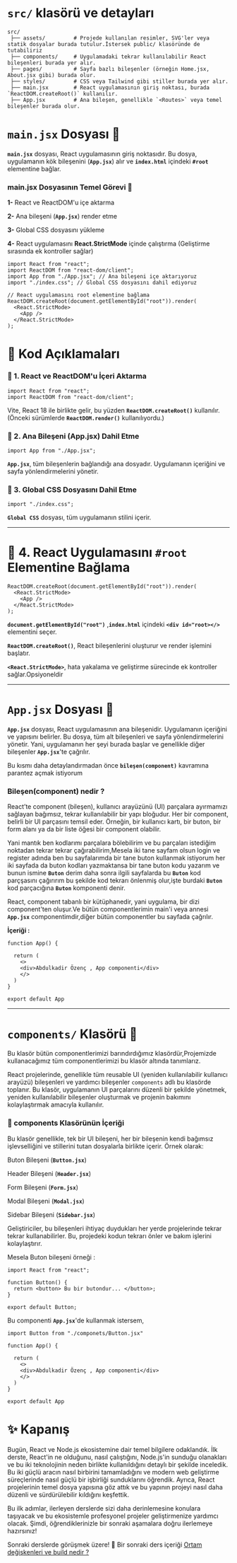 # **`src/`** klasörü ve detayları

```
src/
 ├── assets/         # Projede kullanılan resimler, SVG'ler veya statik dosyalar burada tutulur.İstersek public/ klasöründe de tutabiliriz
 ├── components/     # Uygulamadaki tekrar kullanılabilir React bileşenleri burada yer alır.
 ├── pages/          # Sayfa bazlı bileşenler (örneğin Home.jsx, About.jsx gibi) burada olur.
 ├── styles/         # CSS veya Tailwind gibi stiller burada yer alır.
 ├── main.jsx        # React uygulamasının giriş noktası, burada `ReactDOM.createRoot()` kullanılır.
 ├── App.jsx         # Ana bileşen, genellikle `<Routes>` veya temel bileşenler burada olur.
 ```
 
 # `main.jsx` Dosyası 🚫
 
 **`main.jsx`** dosyası, React uygulamasının giriş noktasıdır. Bu dosya, uygulamanın kök bileşenini (**`App.jsx`**) alır ve **`index.html`** içindeki **`#root`** elementine bağlar.
 
### main.jsx Dosyasının Temel Görevi 📌 
**1-** React ve ReactDOM'u içe aktarma

**2-** Ana bileşeni (**`App.jsx`**) render etme

**3-** Global CSS dosyasını yükleme

**4-** React uygulamasını **React.StrictMode** içinde çalıştırma (Geliştirme sırasında ek kontroller sağlar)

```
import React from "react";
import ReactDOM from "react-dom/client";
import App from "./App.jsx"; // Ana bileşeni içe aktarıyoruz
import "./index.css"; // Global CSS dosyasını dahil ediyoruz

// React uygulamasını root elementine bağlama
ReactDOM.createRoot(document.getElementById("root")).render(
  <React.StrictMode>
    <App />
  </React.StrictMode>
);
```

# 📌 Kod Açıklamaları

### 📌 1. React ve ReactDOM'u İçeri Aktarma
```
import React from "react";
import ReactDOM from "react-dom/client";
```
Vite, React 18 ile birlikte gelir, bu yüzden **`ReactDOM.createRoot()`** kullanılır. (Önceki sürümlerde **`ReactDOM.render()`** kullanılıyordu.)

### 📌 2. Ana Bileşeni (App.jsx) Dahil Etme
```
import App from "./App.jsx";
```
**`App.jsx`**, tüm bileşenlerin bağlandığı ana dosyadır.
Uygulamanın içeriğini ve sayfa yönlendirmelerini yönetir.

### 📌 3. Global CSS Dosyasını Dahil Etme
```
import "./index.css";
```
**`Global CSS`** dosyası, tüm uygulamanın stilini içerir.

---

# 📌 4. React Uygulamasını `#root` Elementine Bağlama
```
ReactDOM.createRoot(document.getElementById("root")).render(
  <React.StrictMode>
    <App />
  </React.StrictMode>
);

```

**`document.getElementById("root")`** ,**`index.html`** içindeki **`<div id="root></>`** elementini seçer.

**`ReactDOM.createRoot()`**, React bileşenlerini oluşturur ve render işlemini başlatır.

**`<React.StrictMode>`**, hata yakalama ve geliştirme sürecinde ek kontroller sağlar.Opsiyoneldir

---

# `App.jsx` Dosyası 🚫

**`App.jsx`** dosyası, React uygulamasının ana bileşenidir. Uygulamanın içeriğini ve yapısını belirler. Bu dosya, tüm alt bileşenleri ve sayfa yönlendirmelerini yönetir. Yani, uygulamanın her şeyi burada başlar ve genellikle diğer bileşenler **`App.jsx`**'te çağrılır.

Bu kısmı daha detaylandırmadan önce **`bileşen(component)`** kavramına parantez açmak istiyorum

### Bileşen(component) nedir ?

React’te component (bileşen), kullanıcı arayüzünü (UI) parçalara ayırmamızı sağlayan bağımsız, tekrar kullanılabilir bir yapı bloğudur. Her bir component, belirli bir UI parçasını temsil eder. Örneğin, bir kullanıcı kartı, bir buton, bir form alanı ya da bir liste öğesi bir component olabilir.

Yani mantık ben kodlarımı parçalara bölebilirim ve bu parçaları istediğim noktadan tekrar tekrar çağırabilirim,Mesela iki tane sayfam olsun login ve register adında ben bu sayfalarımda bir tane buton kullanmak istiyorum her iki sayfada da buton kodları yazmaktansa bir tane buton kodu yazarım ve bunun ismine **`Buton`** derim daha sonra ilgili sayfalarda bu **`Buton`** kod parçşasını çağırırım bu şekilde kod tekrarı önlenmiş olur,işte burdaki **`Buton`** kod parçacığına **`Buton`** komponenti denir.

React, component tabanlı bir kütüphanedir, yani uygulama, bir dizi component'ten oluşur.Ve bütün componentlerimin main'i veya annesi **`App.jsx`** componentimdir,diğer bütün componentler bu sayfada çağrılır.

**İçeriği :** 

```
function App() {

  return (
    <>
    <div>Abdulkadir Özenç , App componenti</div>
    </>
  )
}

export default App

```
---

# `components/` Klasörü 🚫
Bu klasör bütün componentlerimizi barındırdığımız klasördür,Projemizde kullanacağımız tüm componentlerimizi bu klasör altında tanımlarız.

React projelerinde, genellikle tüm reusable UI (yeniden kullanılabilir kullanıcı arayüzü) bileşenleri ve yardımcı bileşenler `components` adlı bu klasörde toplanır. Bu klasör, uygulamanın UI parçalarını düzenli bir şekilde yönetmek, yeniden kullanılabilir bileşenler oluşturmak ve projenin bakımını kolaylaştırmak amacıyla kullanılır.

### 🧩 components Klasörünün İçeriği

Bu klasör genellikle, tek bir UI bileşeni, her bir bileşenin kendi bağımsız işlevselliğini ve stillerini tutan dosyalarla birlikte içerir. Örnek olarak:

Buton Bileşeni (**`Button.jsx`**)

Header Bileşeni (**`Header.jsx`**)

Form Bileşeni (**`Form.jsx`**)

Modal Bileşeni (**`Modal.jsx`**)

Sidebar Bileşeni (**`Sidebar.jsx`**)

Geliştiriciler, bu bileşenleri ihtiyaç duydukları her yerde projelerinde tekrar tekrar kullanabilirler. Bu, projedeki kodun tekrarı önler ve bakım işlerini kolaylaştırır.

Mesela Buton bileşeni örneği : 

```
import React from "react";

function Button() {
  return <button> Bu bir butondur... </button>;
}

export default Button;
```

Bu componenti **`App.jsx`**'de kullanmak istersem,

```
import Button from "./componets/Button.jsx"

function App() {

  return (
    <>
    <div>Abdulkadir Özenç , App componenti</div>
    </>
  )
}

export default App
```

# ✨ Kapanış

Bugün, React ve Node.js ekosistemine dair temel bilgilere odaklandık. İlk derste, React'in ne olduğunu, nasıl çalıştığını, Node.js'in sunduğu olanakları ve bu iki teknolojinin neden birlikte kullanıldığını detaylı bir şekilde inceledik. Bu iki güçlü aracın nasıl birbirini tamamladığını ve modern web geliştirme süreçlerinde nasıl güçlü bir işbirliği sunduklarını öğrendik. Ayrıca, React projelerinin temel dosya yapısına göz attık ve bu yapının projeyi nasıl daha düzenli ve sürdürülebilir kıldığını keşfettik.

Bu ilk adımlar, ilerleyen derslerde sizi daha derinlemesine konulara taşıyacak ve bu ekosistemle profesyonel projeler geliştirmenize yardımcı olacak. Şimdi, öğrendiklerinizle bir sonraki aşamalara doğru ilerlemeye hazırsınız!

Sonraki derslerde görüşmek üzere! 🚀 
Bir sonraki ders içeriği [Ortam değişkenleri ve build nedir ?](../lesson-2/lesson2.md)